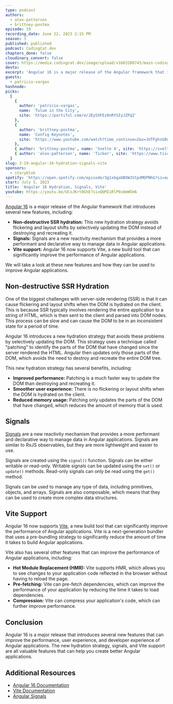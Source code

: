 ```yaml
---
type: podcast
authors:
  - alex-patterson
  - brittney-postma
episode: 19
recording_date: June 22, 2023 2:15 PM
season: 3
published: published
podcast: CodingCat.dev
chapters_done: false
cloudinary_convert: false
cover: https://media.codingcat.dev/image/upload/v1683208745/main-codingcatdev-photo/Angular-16-Hydration-Signals-Vite.jpg
devto:
excerpt: 'Angular 16 is a major release of the Angular framework that introduces several new features.'
guests:
  - patricio-vargas
hashnode:
picks:
  [
    {
      author: 'patricio-vargas',
      name: 'Tulum in the City',
      site: 'https://partiful.com/e/JEySXFEz0nRYSIyJZPqZ'
    },
    {
      author: 'brittney-postma',
      name: 'Config Keynotes',
      site: 'https://www.youtube.com/watch?time_continue=2&v=JUTFghsG8nI&embeds_referring_euri=https%3A%2F%2Fwww.bing.com%2F&embeds_referring_origin=https%3A%2F%2Fwww.bing.com&source_ve_path=MjM4NTE&feature=emb_title'
    },
    { author: 'brittney-postma', name: 'Svelte 4', site: 'https://svelte.dev/blog/svelte-4' },
    { author: 'alex-patterson', name: 'Ticker', site: 'https://www.tiicker.com/' }
  ]
slug: 3-19-angular-16-hydration-signals-vite
sponsors:
  - storyblok
spotify: 'https://open.spotify.com/episode/3g1xbgaUBXWJStpdMDPNhG?si=agEy5pP7R0KJ5TGdVXDKWw'
start: July 5, 2023
title: 'Angular 16 Hydration, Signals, Vite'
youtube: https://youtu.be/UCsJKrt0GhE?si=QbMIiRlP9zAmWSHA
---
```


[Angular 16](https://blog.angular.io/angular-v16-is-here-4d7a28ec680d) is a major release of the Angular framework that introduces several new features, including:

- **Non-destructive SSR hydration:** This new hydration strategy avoids flickering and layout shifts by selectively updating the DOM instead of destroying and recreating it.
- **Signals:** Signals are a new reactivity mechanism that provides a more performant and declarative way to manage data in Angular applications.
- **Vite support:** Angular 16 now supports Vite, a new build tool that can significantly improve the performance of Angular applications.

We will take a look at these new features and how they can be used to improve Angular applications.

## Non-destructive SSR Hydration

One of the biggest challenges with server-side rendering (SSR) is that it can cause flickering and layout shifts when the DOM is hydrated on the client. This is because SSR typically involves rendering the entire application to a string of HTML, which is then sent to the client and parsed into DOM nodes. This process can be slow and can cause the DOM to be in an inconsistent state for a period of time.

Angular 16 introduces a new hydration strategy that avoids these problems by selectively updating the DOM. This strategy uses a technique called "patching" to identify the parts of the DOM that have changed since the server rendered the HTML. Angular then updates only those parts of the DOM, which avoids the need to destroy and recreate the entire DOM tree.

This new hydration strategy has several benefits, including:

- **Improved performance:** Patching is a much faster way to update the DOM than destroying and recreating it.
- **Smoother user experience:** There is no flickering or layout shifts when the DOM is hydrated on the client.
- **Reduced memory usage:** Patching only updates the parts of the DOM that have changed, which reduces the amount of memory that is used.

## Signals

[Signals](https://github.com/angular/angular/discussions/49683) are a new reactivity mechanism that provides a more performant and declarative way to manage data in Angular applications. Signals are similar to RxJS observables, but they are more lightweight and easier to use.

Signals are created using the `signal()` function. Signals can be either writable or read-only. Writable signals can be updated using the `set()` or `update()` methods. Read-only signals can only be read using the `get()` method.

Signals can be used to manage any type of data, including primitives, objects, and arrays. Signals are also composable, which means that they can be used to create more complex data structures.

## Vite Support

Angular 16 now supports [Vite](https://vitejs.dev/), a new build tool that can significantly improve the performance of Angular applications. Vite is a next-generation bundler that uses a pre-bundling strategy to significantly reduce the amount of time it takes to build Angular applications.

Vite also has several other features that can improve the performance of Angular applications, including:

- **Hot Module Replacement (HMR):** Vite supports HMR, which allows you to see changes to your application code reflected in the browser without having to reload the page.
- **Pre-fetching:** Vite can pre-fetch dependencies, which can improve the performance of your application by reducing the time it takes to load dependencies.
- **Compression:** Vite can compress your application's code, which can further improve performance.

## Conclusion

Angular 16 is a major release that introduces several new features that can improve the performance, user experience, and developer experience of Angular applications. The new hydration strategy, signals, and Vite support are all valuable features that can help you create better Angular applications.

## Additional Resources

- [Angular 16 Documentation](https://angular.io/docs/ts/latest/)
- [Vite Documentation](https://vitejs.dev/)
- [Angular Signals](https://angular.io/guide/signals)
